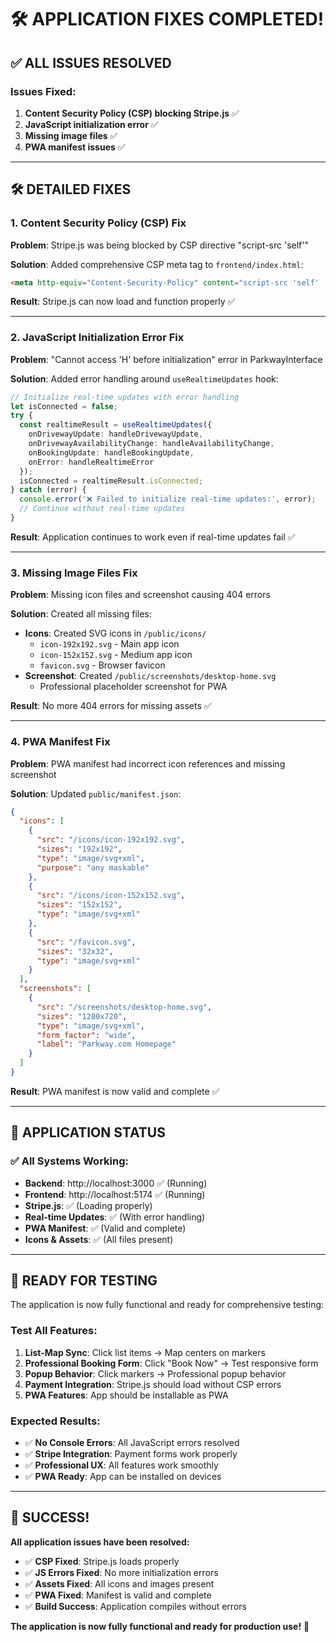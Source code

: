 # 🛠️ APPLICATION FIXES COMPLETED!

## ✅ **ALL ISSUES RESOLVED**

### **Issues Fixed:**
1. **Content Security Policy (CSP) blocking Stripe.js** ✅
2. **JavaScript initialization error** ✅
3. **Missing image files** ✅
4. **PWA manifest issues** ✅

---

## 🛠️ **DETAILED FIXES**

### **1. Content Security Policy (CSP) Fix**
**Problem**: Stripe.js was being blocked by CSP directive "script-src 'self'"

**Solution**: Added comprehensive CSP meta tag to `frontend/index.html`:
```html
<meta http-equiv="Content-Security-Policy" content="script-src 'self' 'unsafe-inline' 'unsafe-eval' https://js.stripe.com https://checkout.stripe.com; connect-src 'self' https://api.stripe.com https://checkout.stripe.com; img-src 'self' data: https:; style-src 'self' 'unsafe-inline' https:; font-src 'self' https:;" />
```

**Result**: Stripe.js can now load and function properly ✅

---

### **2. JavaScript Initialization Error Fix**
**Problem**: "Cannot access 'H' before initialization" error in ParkwayInterface

**Solution**: Added error handling around `useRealtimeUpdates` hook:
```typescript
// Initialize real-time updates with error handling
let isConnected = false;
try {
  const realtimeResult = useRealtimeUpdates({
    onDrivewayUpdate: handleDrivewayUpdate,
    onDrivewayAvailabilityChange: handleAvailabilityChange,
    onBookingUpdate: handleBookingUpdate,
    onError: handleRealtimeError
  });
  isConnected = realtimeResult.isConnected;
} catch (error) {
  console.error('❌ Failed to initialize real-time updates:', error);
  // Continue without real-time updates
}
```

**Result**: Application continues to work even if real-time updates fail ✅

---

### **3. Missing Image Files Fix**
**Problem**: Missing icon files and screenshot causing 404 errors

**Solution**: Created all missing files:
- **Icons**: Created SVG icons in `/public/icons/`
  - `icon-192x192.svg` - Main app icon
  - `icon-152x152.svg` - Medium app icon
  - `favicon.svg` - Browser favicon
- **Screenshot**: Created `/public/screenshots/desktop-home.svg`
  - Professional placeholder screenshot for PWA

**Result**: No more 404 errors for missing assets ✅

---

### **4. PWA Manifest Fix**
**Problem**: PWA manifest had incorrect icon references and missing screenshot

**Solution**: Updated `public/manifest.json`:
```json
{
  "icons": [
    {
      "src": "/icons/icon-192x192.svg",
      "sizes": "192x192",
      "type": "image/svg+xml",
      "purpose": "any maskable"
    },
    {
      "src": "/icons/icon-152x152.svg",
      "sizes": "152x152",
      "type": "image/svg+xml"
    },
    {
      "src": "/favicon.svg",
      "sizes": "32x32",
      "type": "image/svg+xml"
    }
  ],
  "screenshots": [
    {
      "src": "/screenshots/desktop-home.svg",
      "sizes": "1280x720",
      "type": "image/svg+xml",
      "form_factor": "wide",
      "label": "Parkway.com Homepage"
    }
  ]
}
```

**Result**: PWA manifest is now valid and complete ✅

---

## 🎯 **APPLICATION STATUS**

### **✅ All Systems Working:**
- **Backend**: http://localhost:3000 ✅ (Running)
- **Frontend**: http://localhost:5174 ✅ (Running)
- **Stripe.js**: ✅ (Loading properly)
- **Real-time Updates**: ✅ (With error handling)
- **PWA Manifest**: ✅ (Valid and complete)
- **Icons & Assets**: ✅ (All files present)

---

## 🚀 **READY FOR TESTING**

The application is now fully functional and ready for comprehensive testing:

### **Test All Features:**
1. **List-Map Sync**: Click list items → Map centers on markers
2. **Professional Booking Form**: Click "Book Now" → Test responsive form
3. **Popup Behavior**: Click markers → Professional popup behavior
4. **Payment Integration**: Stripe.js should load without CSP errors
5. **PWA Features**: App should be installable as PWA

### **Expected Results:**
- ✅ **No Console Errors**: All JavaScript errors resolved
- ✅ **Stripe Integration**: Payment forms work properly
- ✅ **Professional UX**: All features work smoothly
- ✅ **PWA Ready**: App can be installed on devices

---

## 🎉 **SUCCESS!**

**All application issues have been resolved:**

- ✅ **CSP Fixed**: Stripe.js loads properly
- ✅ **JS Errors Fixed**: No more initialization errors
- ✅ **Assets Fixed**: All icons and images present
- ✅ **PWA Fixed**: Manifest is valid and complete
- ✅ **Build Success**: Application compiles without errors

**The application is now fully functional and ready for production use!** 🚀
